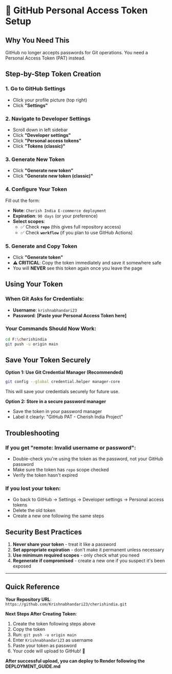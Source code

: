 # 🔑 GitHub Personal Access Token Setup

## Why You Need This

GitHub no longer accepts passwords for Git operations. You need a Personal Access Token (PAT) instead.

## Step-by-Step Token Creation

### 1. Go to GitHub Settings
- Click your profile picture (top right)
- Click **"Settings"**

### 2. Navigate to Developer Settings
- Scroll down in left sidebar
- Click **"Developer settings"**
- Click **"Personal access tokens"**
- Click **"Tokens (classic)"**

### 3. Generate New Token
- Click **"Generate new token"**
- Click **"Generate new token (classic)"**

### 4. Configure Your Token
Fill out the form:
- **Note**: `Cherish India E-commerce deployment`
- **Expiration**: `90 days` (or your preference)
- **Select scopes**: 
  - ✅ Check **`repo`** (this gives full repository access)
  - ✅ Check **`workflow`** (if you plan to use GitHub Actions)

### 5. Generate and Copy Token
- Click **"Generate token"**
- **⚠️ CRITICAL**: Copy the token immediately and save it somewhere safe
- You will **NEVER** see this token again once you leave the page

## Using Your Token

### When Git Asks for Credentials:
- **Username**: `krishnabhandari23`
- **Password**: **[Paste your Personal Access Token here]**

### Your Commands Should Now Work:
```bash
cd F:\cherishindia
git push -u origin main
```

## Save Your Token Securely

**Option 1: Use Git Credential Manager (Recommended)**
```bash
git config --global credential.helper manager-core
```
This will save your credentials securely for future use.

**Option 2: Store in a secure password manager**
- Save the token in your password manager
- Label it clearly: "GitHub PAT - Cherish India Project"

## Troubleshooting

### If you get "remote: Invalid username or password":
- Double-check you're using the token as the password, not your GitHub password
- Make sure the token has `repo` scope checked
- Verify the token hasn't expired

### If you lost your token:
- Go back to GitHub → Settings → Developer settings → Personal access tokens
- Delete the old token
- Create a new one following the same steps

## Security Best Practices

1. **Never share your token** - treat it like a password
2. **Set appropriate expiration** - don't make it permanent unless necessary
3. **Use minimum required scopes** - only check what you need
4. **Regenerate if compromised** - create a new one if you suspect it's been exposed

---

## Quick Reference

**Your Repository URL**: `https://github.com/Krishnabhandari23/cherishindia.git`

**Next Steps After Creating Token**:
1. Create the token following steps above
2. Copy the token
3. Run: `git push -u origin main`
4. Enter `Krishnabhandari23` as username
5. Paste your token as password
6. Your code will upload to GitHub! 🎉

**After successful upload, you can deploy to Render following the DEPLOYMENT_GUIDE.md**